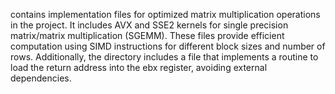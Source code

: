 contains implementation files for optimized matrix multiplication operations in the project. It includes AVX and SSE2 kernels for single precision matrix/matrix multiplication (SGEMM). These files provide efficient computation using SIMD instructions for different block sizes and number of rows. Additionally, the directory includes a file that implements a routine to load the return address into the ebx register, avoiding external dependencies.